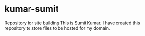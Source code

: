 # kumar-sumit
Repository for site building
This is Sumit Kumar. I have created this repository to store files to be hosted for my domain.
